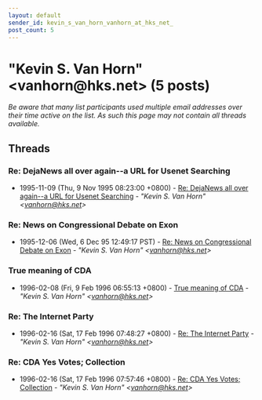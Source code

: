 ```yaml
---
layout: default
sender_id: kevin_s_van_horn_vanhorn_at_hks_net_
post_count: 5
---
```


# "Kevin S. Van Horn" <vanhorn<span>@</span>hks.net> (5 posts)

_Be aware that many list participants used multiple email addresses over their time active on the list. As such this page may not contain all threads available._

## Threads

### Re: DejaNews all over again--a URL for Usenet Searching
+ 1995-11-09 (Thu, 9 Nov 1995 08:23:00 +0800) - [Re: DejaNews all over again--a URL for Usenet Searching](/archive/1995/11/7daf58c211b7198ec1903a0f773eb36f3df018dbdd1cb65ec0ef2b8d217edce4) - _"Kevin S. Van Horn" \<vanhorn@hks.net\>_

### Re: News on Congressional Debate on Exon
+ 1995-12-06 (Wed, 6 Dec 95 12:49:17 PST) - [Re: News on Congressional Debate on Exon](/archive/1995/12/05b804664628771192eb5ff9728b2e46a151a192383e4ba75e1488c2287211c7) - _"Kevin S. Van Horn" \<vanhorn@hks.net\>_

### True meaning of CDA
+ 1996-02-08 (Fri, 9 Feb 1996 06:55:13 +0800) - [True meaning of CDA](/archive/1996/02/254adf4c9caa7fd305cfab43ee9127806ce856e6b3d5e3fb2e7eaf96a5dc359a) - _"Kevin S. Van Horn" \<vanhorn@hks.net\>_

### Re: The Internet Party
+ 1996-02-16 (Sat, 17 Feb 1996 07:48:27 +0800) - [Re: The Internet Party](/archive/1996/02/93dc0286356f141468d54788715985da81bc69bf693b9b1f725d37494327502f) - _"Kevin S. Van Horn" \<vanhorn@hks.net\>_

### Re: CDA Yes Votes; Collection
+ 1996-02-16 (Sat, 17 Feb 1996 07:57:46 +0800) - [Re: CDA Yes Votes; Collection](/archive/1996/02/8d6adfa61d00ce2115dc2f0037589051a95b1b85f5cb3f4dd907739bc5aa3985) - _"Kevin S. Van Horn" \<vanhorn@hks.net\>_


